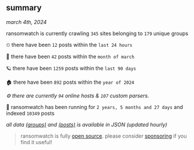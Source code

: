 
## summary
_march 4th, 2024_

ransomwatch is currently crawling `345` sites belonging to `179` unique groups

⏲ there have been `12` posts within the `last 24 hours`

🦈 there have been `42` posts within the `month of march`

🪐 there have been `1259` posts within the `last 90 days`

🏚 there have been `892` posts within the `year of 2024`

_⚙️ there are currently `94` online hosts & `107` custom parsers._

🦕 ransomwatch has been running for `2 years, 5 months and 27 days` and indexed `10349` posts

_all data  [(groups)](http://ransomwhat.telemetry.ltd/groups) and [(posts)](http://ransomwhat.telemetry.ltd/posts) is available in JSON (updated hourly)_

> ransomwatch is fully [open source](https://github.com/joshhighet/ransomwatch#ransomwatch--). please consider [sponsoring](https://github.com/sponsors/joshhighet) if you find it useful!
